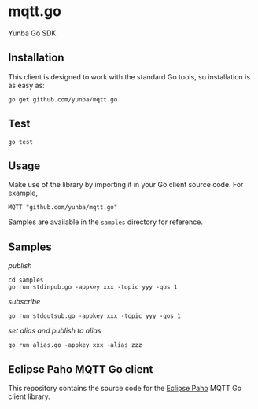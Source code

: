 # mqtt.go

Yunba Go SDK.

## Installation

This client is designed to work with the standard Go tools, so installation is as easy as:

```
go get github.com/yunba/mqtt.go
```

## Test

```
go test
```


## Usage

Make use of the library by importing it in your Go client source code. For example,

```
MQTT "github.com/yunba/mqtt.go"
```

Samples are available in the `samples` directory for reference.

## Samples

_publish_

```
cd samples
go run stdinpub.go -appkey xxx -topic yyy -qos 1
```

_subscribe_

```
go run stdoutsub.go -appkey xxx -topic yyy -qos 1
```

_set alias and publish to alias_

```
go run alias.go -appkey xxx -alias zzz
```

## Eclipse Paho MQTT Go client

This repository contains the source code for the [Eclipse Paho](http://eclipse.org/paho) MQTT Go client library.



